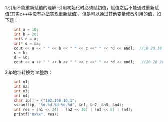 1.引用不能重新赋值的理解-引用初始化时必须赋初值，赋值之后不能通过重新赋值(其实c++中没有办法实现重新赋值)，但是可以通过其他变量修改引用的值，如下题：
```c++
	int a = 10;
	int b = 20;
	int& c = a;
	int* d = &a;
	cout << a << " " << b << " " << c <<" " << *d << endl;  //10 20 10 10 
	c = b;
	d = &b;
	cout << a << " " << b << " " << c <<" " << *d << endl;   //20 20 20 20
```

2.ip地址转换为int整数：
```c++
	int n1;
	int n2;
	int n3;
	int n4;
	char ip[] = {"192.168.10.1";
	sscanf(ip, "%d.%d.%d.%d.%d", &n1, &n2, &n3, &n4);
	int res = (n1 << 24) | (n2 << 16) | (n3 << 8) | (n4);
	printf("0x%x", res);
```

